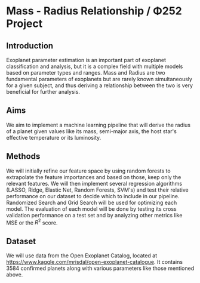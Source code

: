 # Mass - Radius Relationship / Φ252 Project

## Introduction

Exoplanet parameter estimation is an important part of exoplanet classification and analysis, but it is a complex field with multiple models based on parameter types and ranges. Mass and Radius are two fundamental parameters of exoplanets but are rarely known simultaneously for a given subject, and thus deriving a relationship between the two is very beneficial for further analysis.

## Aims

We aim to implement a machine learning pipeline that will derive the radius of a planet given values like its mass, semi-major axis, the host star's effective temperature or its luminosity.

## Methods

We will initially refine our feature space by using random forests to extrapolate the feature importances and based on those, keep only the relevant features. We will then implement several regression algorithms (LASSO, Ridge, Elastic Net, Random Forests, SVM's) and test their relative performance on our dataset to decide which to include in our pipeline. Randomized Search and Grid Search will be used for optimizing each model. The evaluation of each model will be done by testing its cross validation performance on a test set and by analyzing other metrics like MSE or the $R^2$ score.

## Dataset

We will use data from the Open Exoplanet Catalog, located at https://www.kaggle.com/mrisdal/open-exoplanet-catalogue. It contains 3584 confirmed planets along with various parameters like those mentioned above.
